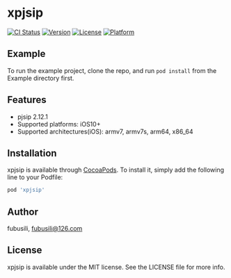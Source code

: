 # xpjsip

[![CI Status](https://img.shields.io/travis/fubusili/xpjsip.svg?style=flat)](https://travis-ci.org/fubusili/xpjsip)
[![Version](https://img.shields.io/cocoapods/v/xpjsip.svg?style=flat)](https://cocoapods.org/pods/xpjsip)
[![License](https://img.shields.io/cocoapods/l/xpjsip.svg?style=flat)](https://cocoapods.org/pods/xpjsip)
[![Platform](https://img.shields.io/cocoapods/p/xpjsip.svg?style=flat)](https://cocoapods.org/pods/xpjsip)

## Example

To run the example project, clone the repo, and run `pod install` from the Example directory first.

## Features

- pjsip 2.12.1
- Supported platforms: iOS10+
- Supported architectures(iOS): armv7, armv7s, arm64, x86_64

## Installation

xpjsip is available through [CocoaPods](https://cocoapods.org). To install
it, simply add the following line to your Podfile:

```ruby
pod 'xpjsip'
```

## Author

fubusili, fubusili@126.com

## License

xpjsip is available under the MIT license. See the LICENSE file for more info.

